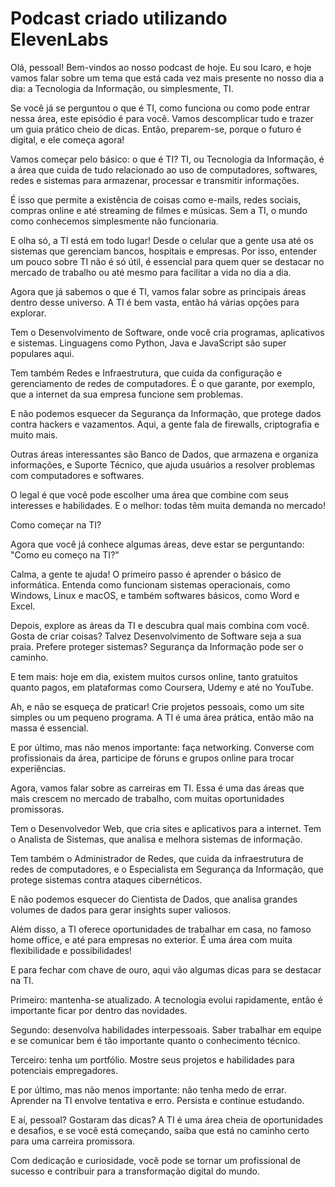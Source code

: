# Podcast criado utilizando ElevenLabs
Olá, pessoal! Bem-vindos ao nosso podcast de hoje. Eu sou Icaro, e hoje vamos falar sobre um tema que está cada vez mais presente no nosso dia a dia: a Tecnologia da Informação, ou simplesmente, TI.

Se você já se perguntou o que é TI, como funciona ou como pode entrar nessa área, este episódio é para você. Vamos descomplicar tudo e trazer um guia prático cheio de dicas. Então, preparem-se, porque o futuro é digital, e ele começa agora!

Vamos começar pelo básico: o que é TI? TI, ou Tecnologia da Informação, é a área que cuida de tudo relacionado ao uso de computadores, softwares, redes e sistemas para armazenar, processar e transmitir informações.

É isso que permite a existência de coisas como e-mails, redes sociais, compras online e até streaming de filmes e músicas. Sem a TI, o mundo como conhecemos simplesmente não funcionaria.

E olha só, a TI está em todo lugar! Desde o celular que a gente usa até os sistemas que gerenciam bancos, hospitais e empresas. Por isso, entender um pouco sobre TI não é só útil, é essencial para quem quer se destacar no mercado de trabalho ou até mesmo para facilitar a vida no dia a dia.

Agora que já sabemos o que é TI, vamos falar sobre as principais áreas dentro desse universo. A TI é bem vasta, então há várias opções para explorar.

Tem o Desenvolvimento de Software, onde você cria programas, aplicativos e sistemas. Linguagens como Python, Java e JavaScript são super populares aqui.

Tem também Redes e Infraestrutura, que cuida da configuração e gerenciamento de redes de computadores. É o que garante, por exemplo, que a internet da sua empresa funcione sem problemas.

E não podemos esquecer da Segurança da Informação, que protege dados contra hackers e vazamentos. Aqui, a gente fala de firewalls, criptografia e muito mais.

Outras áreas interessantes são Banco de Dados, que armazena e organiza informações, e Suporte Técnico, que ajuda usuários a resolver problemas com computadores e softwares.

O legal é que você pode escolher uma área que combine com seus interesses e habilidades. E o melhor: todas têm muita demanda no mercado!

Como começar na TI?

Agora que você já conhece algumas áreas, deve estar se perguntando: "Como eu começo na TI?"

Calma, a gente te ajuda! O primeiro passo é aprender o básico de informática. Entenda como funcionam sistemas operacionais, como Windows, Linux e macOS, e também softwares básicos, como Word e Excel.

Depois, explore as áreas da TI e descubra qual mais combina com você. Gosta de criar coisas? Talvez Desenvolvimento de Software seja a sua praia. Prefere proteger sistemas? Segurança da Informação pode ser o caminho.

E tem mais: hoje em dia, existem muitos cursos online, tanto gratuitos quanto pagos, em plataformas como Coursera, Udemy e até no YouTube.

Ah, e não se esqueça de praticar! Crie projetos pessoais, como um site simples ou um pequeno programa. A TI é uma área prática, então mão na massa é essencial.

E por último, mas não menos importante: faça networking. Converse com profissionais da área, participe de fóruns e grupos online para trocar experiências.

Agora, vamos falar sobre as carreiras em TI. Essa é uma das áreas que mais crescem no mercado de trabalho, com muitas oportunidades promissoras.

Tem o Desenvolvedor Web, que cria sites e aplicativos para a internet. Tem o Analista de Sistemas, que analisa e melhora sistemas de informação.

Tem também o Administrador de Redes, que cuida da infraestrutura de redes de computadores, e o Especialista em Segurança da Informação, que protege sistemas contra ataques cibernéticos.

E não podemos esquecer do Cientista de Dados, que analisa grandes volumes de dados para gerar insights super valiosos.

Além disso, a TI oferece oportunidades de trabalhar em casa, no famoso home office, e até para empresas no exterior. É uma área com muita flexibilidade e possibilidades!

E para fechar com chave de ouro, aqui vão algumas dicas para se destacar na TI.

Primeiro: mantenha-se atualizado. A tecnologia evolui rapidamente, então é importante ficar por dentro das novidades.

Segundo: desenvolva habilidades interpessoais. Saber trabalhar em equipe e se comunicar bem é tão importante quanto o conhecimento técnico.

Terceiro: tenha um portfólio. Mostre seus projetos e habilidades para potenciais empregadores.

E por último, mas não menos importante: não tenha medo de errar. Aprender na TI envolve tentativa e erro. Persista e continue estudando.

E aí, pessoal? Gostaram das dicas? A TI é uma área cheia de oportunidades e desafios, e se você está começando, saiba que está no caminho certo para uma carreira promissora.

Com dedicação e curiosidade, você pode se tornar um profissional de sucesso e contribuir para a transformação digital do mundo.
